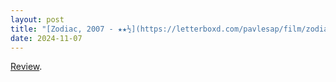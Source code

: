 ```yaml
---
layout: post
title: "[Zodiac, 2007 - ★★½](https://letterboxd.com/pavlesap/film/zodiac/)"
date: 2024-11-07
---
```


[Review](https://letterboxd.com/pavlesap/film/zodiac/).
